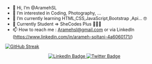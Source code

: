 - 👋 Hi, I’m @AramehSL
- 👀 I’m interested in Coding, Photography, ...
- 🌱 I’m currently learning HTML,CSS,JavaScript,Bootstrap ,Api... 🤓
- 💞️ Currently Student => SheCodes Plus 👩🏼‍💻
- 📫 How to reach me : Aramehsl@gmail.com or via LinkedIn (https://www.linkedin.com/in/arameh-soltani-4a6060171/)



[![GitHub Streak](https://github-readme-streak-stats.herokuapp.com/?user=AramehSL)](https://git.io/streak-stats)
<div id="header" align="center">
 <div id="badges">
 
  <a href="https://www.linkedin.com/in/arameh-soltani/">
    <img src="https://img.shields.io/badge/LinkedIn-blue?style=for-the-badge&logo=linkedin&logoColor=white" alt="LinkedIn Badge"/>
  </a>
  <a href="https://twitter.com/arameh_soltani">
    <img src="https://img.shields.io/badge/Twitter-blue?style=for-the-badge&logo=twitter&logoColor=white" alt="Twitter Badge"/>
  </a>
</div>
</div>


<!---
AramehSL/AramehSL is a ✨ special ✨ repository because its `README.md` (this file) appears on your GitHub profile.
You can click the Preview link to take a look at your changes.
--->
